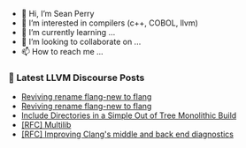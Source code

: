 - 👋 Hi, I’m Sean Perry
- 👀 I’m interested in compilers (c++, COBOL, llvm)
- 🌱 I’m currently learning ...
- 💞️ I’m looking to collaborate on ...
- 📫 How to reach me ...

<!---
s66perry/s66perry is a ✨ special ✨ repository because its `README.md` (this file) appears on your GitHub profile.
You can click the Preview link to take a look at your changes.
--->
### 📕 Latest LLVM Discourse Posts

<!-- DISCOURSE-LLVM:START -->
- [Reviving rename flang-new to flang](https://discourse.llvm.org/t/reviving-rename-flang-new-to-flang/68130?page=3#post_56)
- [Reviving rename flang-new to flang](https://discourse.llvm.org/t/reviving-rename-flang-new-to-flang/68130?page=3#post_55)
- [Include Directories in a Simple Out of Tree Monolithic Build](https://discourse.llvm.org/t/include-directories-in-a-simple-out-of-tree-monolithic-build/68956#post_6)
- [[RFC] Multilib](https://discourse.llvm.org/t/rfc-multilib/67494#post_20)
- [[RFC] Improving Clang&#39;s middle and back end diagnostics](https://discourse.llvm.org/t/rfc-improving-clangs-middle-and-back-end-diagnostics/69261#post_4)
<!-- DISCOURSE-LLVM:END -->

